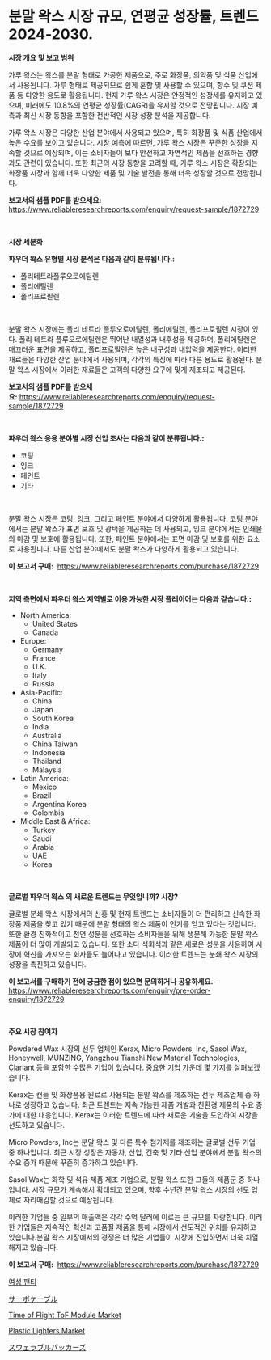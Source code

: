 <p><h1>분말 왁스 시장 규모, 연평균 성장률, 트렌드 2024-2030.</h1></p><p><strong>시장 개요 및 보고 범위</strong></p>
<p><p>가루 왁스는 왁스를 분말 형태로 가공한 제품으로, 주로 화장품, 의약품 및 식품 산업에서 사용됩니다. 가루 형태로 제공되므로 쉽게 혼합 및 사용할 수 있으며, 향수 및 쿠션 제품 등 다양한 용도로 활용됩니다. 현재 가루 왁스 시장은 안정적인 성장세를 유지하고 있으며, 미래에도 10.8%의 연평균 성장률(CAGR)을 유지할 것으로 전망됩니다. 시장 예측과 최신 시장 동향을 포함한 전반적인 시장 성장 분석을 제공합니다.</p><p>가루 왁스 시장은 다양한 산업 분야에서 사용되고 있으며, 특히 화장품 및 식품 산업에서 높은 수요를 보이고 있습니다. 시장 예측에 따르면, 가루 왁스 시장은 꾸준한 성장을 지속할 것으로 예상되며, 이는 소비자들이 보다 안전하고 자연적인 제품을 선호하는 경향과도 관련이 있습니다. 또한 최근의 시장 동향을 고려할 때, 가루 왁스 시장은 확장되는 화장품 시장과 함께 더욱 다양한 제품 및 기술 발전을 통해 더욱 성장할 것으로 전망됩니다.</p></p>
<p><strong>보고서의 샘플 PDF를 받으세요:</strong> <a href="https://www.reliableresearchreports.com/enquiry/request-sample/1872729">https://www.reliableresearchreports.com/enquiry/request-sample/1872729</a></p>
<p>&nbsp;</p>
<p><strong>시장 세분화</strong></p>
<p><strong>파우더 왁스 유형별 시장 분석은 다음과 같이 분류됩니다.:</strong></p>
<p><ul><li>폴리테트라플루오로에틸렌</li><li>폴리에틸렌</li><li>폴리프로필렌</li></ul></p>
<p>&nbsp;</p>
<p><p>분말 왁스 시장에는 폴리 테트라 플루오로에틸렌, 폴리에틸렌, 폴리프로필렌 시장이 있다. 폴리 테트라 플루오로에틸렌은 뛰어난 내열성과 내후성을 제공하며, 폴리에틸렌은 매끄러운 표면을 제공하고, 폴리프로필렌은 높은 내구성과 내압력을 제공한다. 이러한 재료들은 다양한 산업 분야에서 사용되며, 각각의 특징에 따라 다른 용도로 활용된다. 분말 왁스 시장에서 이러한 재료들은 고객의 다양한 요구에 맞게 제조되고 제공된다.</p></p>
<p><strong>보고서의 샘플 PDF를 받으세요:</strong>&nbsp;<a href="https://www.reliableresearchreports.com/enquiry/request-sample/1872729">https://www.reliableresearchreports.com/enquiry/request-sample/1872729</a></p>
<p>&nbsp;</p>
<p><strong> 파우더 왁스 응용 분야별 시장 산업 조사는 다음과 같이 분류됩니다.:</strong></p>
<p><ul><li>코팅</li><li>잉크</li><li>페인트</li><li>기타</li></ul></p>
<p>&nbsp;</p>
<p><p>분말 왁스 시장은 코팅, 잉크, 그리고 페인트 분야에서 다양하게 활용됩니다. 코팅 분야에서는 분말 왁스가 표면 보호 및 광택을 제공하는 데 사용되고, 잉크 분야에서는 인쇄물의 마감 및 보호에 활용됩니다. 또한, 페인트 분야에서는 표면 마감 및 보호를 위한 요소로 사용됩니다. 다른 산업 분야에서도 분말 왁스가 다양하게 활용되고 있습니다.</p></p>
<p><strong>이 보고서 구매:</strong>&nbsp; <a href="https://www.reliableresearchreports.com/purchase/1872729">https://www.reliableresearchreports.com/purchase/1872729</a></p>
<p>&nbsp;</p>
<p><strong>지역 측면에서 파우더 왁스 지역별로 이용 가능한 시장 플레이어는 다음과 같습니다.:</strong></p>
<p><ul>
    <li>
        North America:
        <ul>
            <li>United States</li>
            <li>Canada</li>
        </ul>
    </li>
    <li>
        Europe:
        <ul>
            <li>Germany</li>
            <li>France</li>
            <li>U.K.</li>
            <li>Italy</li>
            <li>Russia</li>
        </ul>
    </li>
    <li>
        Asia-Pacific:
        <ul>
            <li>China</li>
            <li>Japan</li>
            <li>South Korea</li>
            <li>India</li>
            <li>Australia</li>
            <li>China Taiwan</li>
            <li>Indonesia</li>
            <li>Thailand</li>
            <li>Malaysia</li>
        </ul>
    </li>
    <li>
        Latin America:
        <ul>
            <li>Mexico</li>
            <li>Brazil</li>
            <li>Argentina Korea</li>
            <li>Colombia</li>
        </ul>
    </li>
    <li>
        Middle East & Africa:
        <ul>
            <li>Turkey</li>
            <li>Saudi</li>
            <li>Arabia</li>
            <li>UAE</li>
            <li>Korea</li>
        </ul>
    </li>
    </ul></p>
<p>&nbsp;</p>
<p><strong>글로벌 파우더 왁스 의 새로운 트렌드는 무엇입니까? 시장?</strong></p>
<p><p>글로벌 분쇄 왁스 시장에서의 신흥 및 현재 트렌드는 소비자들이 더 편리하고 신속한 화장품 제품을 찾고 있기 때문에 분말 형태의 왁스 제품이 인기를 얻고 있다는 것입니다. 또한 환경 친화적이고 천연 성분을 선호하는 소비자들을 위해 생분해 가능한 분말 왁스 제품이 더 많이 개발되고 있습니다. 또한 소다 석회석과 같은 새로운 성분을 사용하여 시장에 혁신을 가져오는 회사들도 늘어나고 있습니다. 이러한 트렌드는 분쇄 왁스 시장의 성장을 촉진하고 있습니다.</p></p>
<p><strong>이 보고서를 구매하기 전에 궁금한 점이 있으면 문의하거나 공유하세요.</strong>- <a href="https://www.reliableresearchreports.com/enquiry/pre-order-enquiry/1872729">https://www.reliableresearchreports.com/enquiry/pre-order-enquiry/1872729</a></p>
<p>&nbsp;</p>
<p><strong>주요 시장 참여자</strong></p>
<p><p>Powdered Wax 시장의 선두 업체인 Kerax, Micro Powders, Inc, Sasol Wax, Honeywell, MUNZING, Yangzhou Tianshi New Material Technologies, Clariant 등을 포함한 수많은 기업이 있습니다. 중요한 기업 가운데 몇 가지를 살펴보겠습니다.</p><p>Kerax는 캔들 및 화장품용 원료로 사용되는 분말 왁스를 제조하는 선두 제조업체 중 하나로 성장하고 있습니다. 최근 트렌드는 지속 가능한 제품 개발과 친환경 제품의 수요 증가에 대한 대응입니다. Kerax는 이러한 트렌드에 따라 새로운 기술을 도입하여 시장을 선도하고 있습니다.</p><p>Micro Powders, Inc는 분말 왁스 및 다른 특수 첨가제를 제조하는 글로벌 선두 기업 중 하나입니다. 최근 시장 성장은 자동차, 산업, 건축 및 기타 산업 분야에서 분말 왁스의 수요 증가 때문에 꾸준히 증가하고 있습니다.</p><p>Sasol Wax는 화학 및 석유 제품 제조 기업으로, 분말 왁스 또한 그들의 제품군 중 하나입니다. 시장 규모가 계속해서 확대되고 있으며, 향후 수년간 분말 왁스 시장의 선도 업체로 자리매김할 것으로 예상됩니다.</p><p>이러한 기업들 중 일부의 매출액은 각각 수억 달러에 이르는 큰 규모를 자랑합니다. 이러한 기업들은 지속적인 혁신과 고품질 제품을 통해 시장에서 선도적인 위치를 유지하고 있습니다.분말 왁스 시장에서의 경쟁은 더 많은 기업들이 시장에 진입하면서 더욱 치열해지고 있습니다.</p></p>
<p><strong>이 보고서 구매:</strong>&nbsp;&nbsp;<a href="https://www.reliableresearchreports.com/purchase/1872729">https://www.reliableresearchreports.com/purchase/1872729</a></p>
<p><p><a href="https://medium.com/@jerrodhilll68/%EC%97%AC%EC%84%B1-%ED%8C%AC%ED%8B%B0-%EC%8B%9C%EC%9E%A5%EC%9D%98-%ED%8A%B8%EB%A0%8C%EB%93%9C-%EB%B0%8F-%EC%8B%9C%EC%9E%A5-%EB%B6%84%EC%84%9D%EC%9D%80-2024-2031%EB%85%84-%EA%B8%B0%EA%B0%84%EC%9D%84-%EB%8C%80%EC%83%81%EC%9C%BC%EB%A1%9C-%EC%98%88%EC%B8%A1%EB%90%A9%EB%8B%88%EB%8B%A4-1f2f85100def">여성 팬티</a></p><p><a href="https://medium.com/@alyle7648/%E3%82%B5%E3%83%BC%E3%83%9C%E3%82%B1%E3%83%BC%E3%83%96%E3%83%AB%E5%B8%82%E5%A0%B4%E3%83%AC%E3%83%9D%E3%83%BC%E3%83%88%E3%81%AF-%E3%81%93%E3%81%AE%E5%B8%82%E5%A0%B4%E3%81%AE%E6%9C%80%E6%96%B0%E3%81%AE%E3%83%88%E3%83%AC%E3%83%B3%E3%83%89%E3%82%84%E6%88%90%E9%95%B7%E3%81%AE%E6%A9%9F%E4%BC%9A%E3%82%92%E6%98%8E%E3%82%89%E3%81%8B%E3%81%AB%E3%81%97%E3%81%BE%E3%81%99-3b7310c27ebd">サーボケーブル</a></p><p><a href="https://issuu.com/reportprime-2/docs/time-of-flight-tof-module-market-size-2030.pptx">Time of Flight ToF Module Market</a></p><p><a href="https://github.com/globismark/Market-Research-Report-List-2/blob/main/plastic-lighters-market.md">Plastic Lighters Market</a></p><p><a href="https://github.com/bevdtkn4419963/Market-Research-Report-List-1/blob/main/69402672747.md">スウェラブルパッカーズ</a></p></p>
